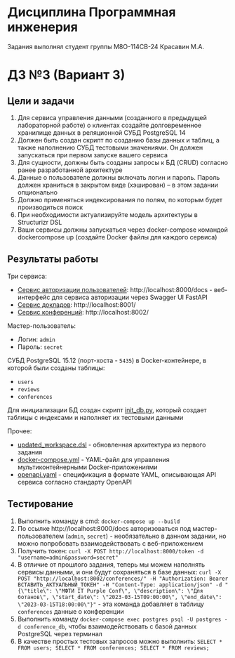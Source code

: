 # Дисциплина Программная инженерия
Задания выполнял студент группы М8О-114СВ-24 Красавин М.А.
# ДЗ №3 (Вариант 3)
## Цели и задачи
1. Для сервиса управления данными (созданного в предыдущей лабораторной работе) о клиентах создайте долговременное хранилище данных в реляционной СУБД PostgreSQL 14
2. Должен быть создан скрипт по созданию базы данных и таблиц, а также наполнению СУБД тестовыми значениями. Он должен запускаться при первом запуске вашего сервиса
3. Для сущности, должны быть созданы запросы к БД (CRUD) согласно ранее разработанной архитектуре
4. Данные о пользователе должны включать логин и пароль. Пароль должен храниться в закрытом виде (хэширован) – в этом задании опционально
5. Должно применяться индексирования по полям, по которым будет производиться поиск
6. При необходимости актуализируйте модель архитектуры в Structurizr DSL
7. Ваши сервисы должны запускаться через docker-compose командой dockercompose up (создайте Docker файлы для каждого сервиса)
## Результаты работы
Три сервиса:
* [Сервис авторизации пользователей](https://github.com/TurboBrumbo/MAI_System_Engineering/tree/main/lab3/user_service): http://localhost:8000/docs - веб-интерфейс для сервиса авторизации через Swagger UI FastAPI
* [Сервис докладов](https://github.com/TurboBrumbo/MAI_System_Engineering/tree/main/lab3/review_service): http://localhost:8001/
* [Сервис конференций](https://github.com/TurboBrumbo/MAI_System_Engineering/tree/main/lab3/conference_service): http://localhost:8002/

Мастер-пользователь:
* Логин: `admin`
* Пароль: `secret`

СУБД PostgreSQL 15.12 (порт-хоста - `5435`) в Docker-контейнере, в которой были созданы таблицы:
* `users`
* `reviews`
* `conferences`

Для инициализации БД создан скрипт [init_db.py](https://github.com/TurboBrumbo/MAI_System_Engineering/blob/main/lab3/user_service/init_db.py), который создает таблицы с индексами и наполняет их тестовыми данными

Прочее:

* [updated_workspace.dsl](https://github.com/TurboBrumbo/MAI_System_Engineering/blob/main/lab3/updated_workspace.dsl) - обновленная архитектура из первого задания
* [docker-compose.yml](https://github.com/TurboBrumbo/MAI_System_Engineering/blob/main/lab3/docker-compose.yml) - YAML-файл для управления мультиконтейнерными Docker-приложениями
* [openapi.yaml](https://github.com/TurboBrumbo/MAI_System_Engineering/blob/main/lab3/openapi.yaml) - спецификация в формате YAML, описывающая API сервиса согласно стандарту OpenAPI

## Тестирование
1. Выполнить команду в cmd: `docker-compose up --build`
2. По ссылке http://localhost:8000/docs авторизоваться под мастер-пользователем (`admin`, `secret`) - необязательно в данном задании, но можно попробовать взаимодействовать с веб-приложением
3. Получить токен: `curl -X POST http://localhost:8000/token -d "username=admin&password=secret"`
4. В отличие от прошлого задания, теперь мы можем наполнять сервисы данными, и они будут сохраняться в базе данных: `curl -X POST "http://localhost:8002/conferences/" -H "Authorization: Bearer ВСТАВИТЬ_АКТУАЛЬНЫЙ_ТОКЕН" -H "Content-Type: application/json" -d "{\"title\": \"МФТИ IT Purple Conf\", \"description\": \"Для ботанов\", \"start_date\": \"2023-03-15T09:00:00\", \"end_date\": \"2023-03-15T18:00:00\"}"` - эта команда добавляет в таблицу `conferences` данные о конференции
5. Выполнить команду `docker-compose exec postgres psql -U postgres -d conference_db`, чтобы взаимодействовать с базой данных PostgreSQL через терминал
6. В качестве простых тестовых запросов можно выполнить: `SELECT * FROM users; SELECT * FROM conferences; SELECT * FROM reviews;`
